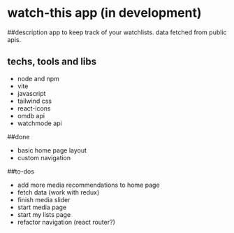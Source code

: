 # watch-this app (in development)

##description
app to keep track of your watchlists. data fetched from public apis.

## techs, tools and libs
- node and npm
- vite 
- javascript
- tailwind css
- react-icons 
- omdb api
- watchmode api

##done
- basic home page layout
- custom navigation

##to-dos
- add more media recommendations to home page
- fetch data (work with redux)
- finish media slider
- start media page
- start my lists page
- refactor navigation (react router?)
